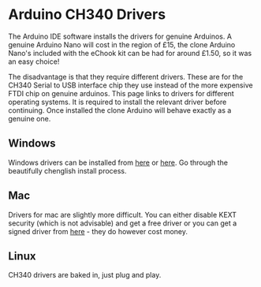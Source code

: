 # Arduino CH340 Drivers

The Arduino IDE software installs the drivers for genuine Arduinos. A genuine Arduino Nano will cost in the region of £15, the clone Arduino Nano's included with the eChook kit can be had for around £1.50, so it was an easy choice!

The disadvantage is that they require different drivers. These are for the CH340 Serial to USB interface chip they use instead of the more expensive FTDI chip on genuine arduinos. This page links to drivers for different operating systems. It is required to install the relevant driver before continuing. Once installed the clone Arduino will behave exactly as a genuine one.

## Windows

Windows drivers can be installed from [here](http://www.wch.cn/download/CH341SER_EXE.html) or [here](https://drive.google.com/open?id=0B8NB2ERSryMSdlQxNFpPM1BGenc). Go through the beautifully chenglish install process.

## Mac

Drivers for mac are slightly more difficult. You can either disable KEXT security \(which is not advisable\) and get a free driver or you can get a signed driver from [here](https://www.mac-usb-serial.com/) - they do however cost money.

## Linux

CH340 drivers are baked in, just plug and play.

